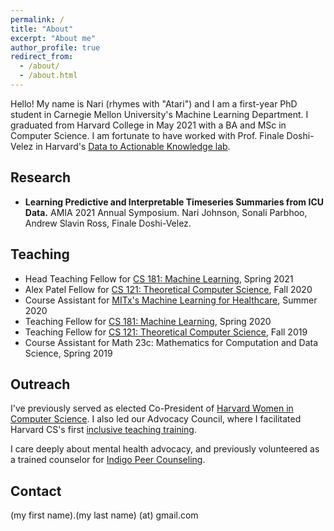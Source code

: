 ```yaml
---
permalink: /
title: "About"
excerpt: "About me"
author_profile: true
redirect_from: 
  - /about/
  - /about.html
---
```


Hello! My name is Nari (rhymes with "Atari") and I am a first-year PhD student in Carnegie Mellon University's Machine Learning Department.  I graduated from Harvard College in May 2021 with a BA and MSc in Computer Science.  I am fortunate to have worked with Prof. Finale Doshi-Velez in Harvard's [Data to Actionable Knowledge lab](https://dtak.github.io/).

Research
------
* **Learning Predictive and Interpretable Timeseries Summaries from ICU Data.**
AMIA 2021 Annual Symposium.
Nari Johnson, Sonali Parbhoo, Andrew Slavin Ross, Finale Doshi-Velez.


Teaching
------
* Head Teaching Fellow for [CS 181: Machine Learning](https://harvard-ml-courses.github.io/cs181-web/), Spring 2021
* Alex Patel Fellow for [CS 121: Theoretical Computer Science](http://people.seas.harvard.edu/~madhusudan/courses/Fall2020/), Fall 2020
* Course Assistant for [MITx's Machine Learning for Healthcare](https://www.edx.org/course/machine-learning-for-healthcare), Summer 2020
* Teaching Fellow for [CS 181: Machine Learning](https://harvard-ml-courses.github.io/cs181-web-2020/), Spring 2020
* Teaching Fellow for [CS 121: Theoretical Computer Science](https://cs121.boazbarak.org/), Fall 2019
* Course Assistant for Math 23c: Mathematics for Computation and Data Science, Spring 2019

Outreach
------

I've previously served as elected Co-President of [Harvard Women in Computer Science](https://www.harvardwics.com/).  I also led our Advocacy Council, where I facilitated Harvard CS's first [inclusive teaching training](https://www.thecrimson.com/article/2020/10/7/cs-tf-training/).

I care deeply about mental health advocacy, and previously volunteered as a trained counselor for [Indigo Peer Counseling](https://www.thecrimson.com/article/2016/2/17/Indigo-peer-counseling/).

Contact
------
(my first name).(my last name) (at) gmail.com
